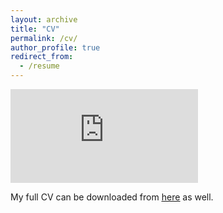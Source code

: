 ```yaml
---
layout: archive
title: "CV"
permalink: /cv/
author_profile: true
redirect_from:
  - /resume
---
```


<embed src="https://gabegomes.github.io/files/GGomes_CV_May_2018_website.pdf" type="application/pdf" />

My full CV can be downloaded from [<u>here</u>](https://gabegomes.github.io/files/GGomes_CV_May_2018_website.pdf) as well.
